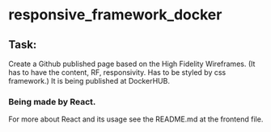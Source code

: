 # responsive_framework_docker

## Task:
Create a Github published page based on the High Fidelity Wireframes. (It has to have the content, RF, responsivity. Has to be styled by css framework.) It is being published at DockerHUB.

### Being made by React.
For more about React and its usage see the README.md at the frontend file.

